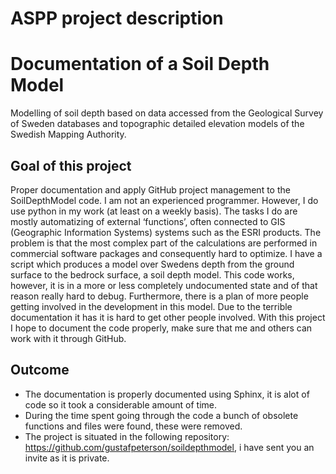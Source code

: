 # ASPP project description
# Documentation of a Soil Depth Model
Modelling of soil depth based on data accessed from the Geological Survey of Sweden databases and topographic detailed elevation models of the Swedish Mapping Authority.

## Goal of this project
Proper documentation and apply GitHub project management to the SoilDepthModel code.
I am not an experienced programmer. However, I do use python in my work (at least on a weekly basis). The tasks I do are mostly automatizing of external ‘functions’, often connected to GIS (Geographic Information Systems) systems such as the ESRI products. The problem is that the most complex part of the calculations are performed in commercial software packages and consequently hard to optimize.
I have a script which produces a model over Swedens depth from the ground surface to the bedrock surface, a soil depth model. This code works, however, it is in a more or less completely undocumented state and of that reason really hard to debug.
Furthermore, there is a plan of more people getting involved in the development in this model. Due to the terrible documentation it has it is hard to get other people involved.
With this project I hope to document the code properly, make sure that me and others can work with it through GitHub.

## Outcome
  * The documentation is properly documented using Sphinx, it is alot of code so it took a considerable amount of time.
  * During the time spent going through the code a bunch of obsolete functions and files were found, these were removed.
  * The project is situated in the following repository: <https://github.com/gustafpeterson/soildepthmodel>, i have sent you an invite as it is private.
